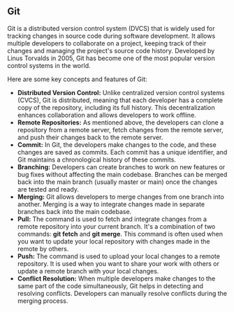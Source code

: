 ## Git
Git is a distributed version control system (DVCS) that is widely used for tracking changes in source code during software development. It allows multiple developers to collaborate on a project, keeping track of their changes and managing the project's source code history. Developed by Linus Torvalds in 2005, Git has become one of the most popular version control systems in the world.

Here are some key concepts and features of Git:
- **Distributed Version Control:** Unlike centralized version control systems (CVCS), Git is distributed, meaning that each developer has a complete copy of the repository, including its full history. This decentralization enhances collaboration and allows developers to work offline.
- **Remote Repositories:** As mentioned above, the developers can clone a repository from a remote server, fetch changes from the remote server, and push their changes back to the remote server.
- **Commit:** In Git, the developers make changes to the code, and these changes are saved as commits. Each commit has a unique identifier, and Git maintains a chronological history of these commits.
- **Branching:** Developers can create branches to work on new features or bug fixes without affecting the main codebase. Branches can be merged back into the main branch (usually master or main) once the changes are tested and ready.
- **Merging:** Git allows developers to merge changes from one branch into another. Merging is a way to integrate changes made in separate branches back into the main codebase.
- **Pull:** The command is used to fetch and integrate changes from a remote repository into your current branch. It's a combination of two commands: **git fetch** and **git merge**. This command is often used when you want to update your local repository with changes made in the remote by others.
- **Push:** The command is used to upload your local changes to a remote repository. It is used when you want to share your work with others or update a remote branch with your local changes.
- **Conflict Resolution:** When multiple developers make changes to the same part of the code simultaneously, Git helps in detecting and resolving conflicts. Developers can manually resolve conflicts during the merging process.
